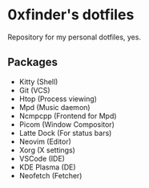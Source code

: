 # 0xfinder's dotfiles

Repository for my personal dotfiles, yes. 

## Packages

- Kitty (Shell)
- Git (VCS)
- Htop (Process viewing)
- Mpd (Music daemon)
- Ncmpcpp (Frontend for Mpd)
- Picom (Window Compositor)
- Latte Dock (For status bars)
- Neovim (Editor)
- Xorg (X settings)
- VSCode (IDE)
- KDE Plasma (DE)
- Neofetch (Fetcher)

